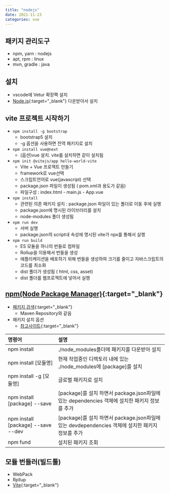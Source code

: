 ```yaml
---
title: "nodejs"
date: 2021-11-23
categories: vue  
---
```


## 패키지 관리도구

* npm, yarn : nodejs
* apt, rpm : linux
* mvn, gradle : java

## 설치

* vscode에 Vetur 확장팩 설치
* [Node.js](https://nodejs.org/){:target="_blank"} 다운받아서 설치

## vite 프로젝트 시작하기

* `npm install -g bootstrap`  
  * bootstrap5 설치
  * -g 옵션을 사용하면 전역 패키지로 설치
* `npm install vue@next`
  * (옵션)vue 설치. vite를 설치하면 같이 설치됨
* `npm init @vitejs/app hello-world-vite`  
  * Vite + Vue 프로젝트 만들기
  * framework로 vue선택
  * 스크립트언어로 vue(javascript) 선택
  * package.json 파일이 생성됨 ( pom.xml과 용도가 같음)
  * 파일구성 : index.html - main.js - App.vue
* `npm install`
  * 관련된 의존 패키지 설치 : package.json 파일이 있는 폴더로 이동 후에 실행
  * package.json에 명시된 라이브러리를 설치
  * node-modules 폴더 생성됨
* `npm run dev`
  * 서버 실행
  * package.json의 script내 속성에 명시된 vite가 npx를 통해서 실행
* `npm run build`
  * ES 모듈을 하나의 번들로 컴파일
  * Rollup을 이용해서 번들을 생성
  * 애플리케이션을 배포하기 위해 번들을 생성하여 크기를 줄이고 자바스크립트의 코드를 최소화
  * dist 폴더가 생성됨 ( html, css, asset)
  * dist 폴더를 웹프로젝트에 넣어서 실행

## [npm(Node Package Manager)](https://docs.npmjs.com/){:target="_blank"}

* [패키지 검색](https://www.npmjs.com/){:target="_blank"}
  * Maven Repository와 같음
* 패키지 설치 옵션
  * [참고사이트](https://docs.npmjs.com/cli/v8/commands/npm-install){:target="_blank"}
  
| 명령어                             | 설명                                                                                             |  
| :--------------------------------- | :----------------------------------------------------------------------------------------------- |
| npm install                        | ./node_modules폴더에 패키지를 다운받아 설치                                                      |
| npm install [모듈명]               | 현재 작업중인 디렉토리 내에 있는 ./node_modules에 [package]를 설치                               |
| npm install -g [모듈명]            | 글로벌 패키지로 설치                                                                             |
| npm install [package] --save       | [package]를 설치 하면서 package.json파일에 있는 dependencies 객체에 설치한 패키지 정보를 추가    |
| npm install [package] --save --dev | [package]를 설치 하면서 package.json파일에 있는 devdependencies 객체에 설치한 패키지 정보를 추가 |
| npm fund                           | 설치된 패키지 조회                                                                               |  


## 모듈 번들러(빌드툴)

* WebPack
* Rpllup
* [Vite](https://vitejs.dev/){:target="_blank"}
